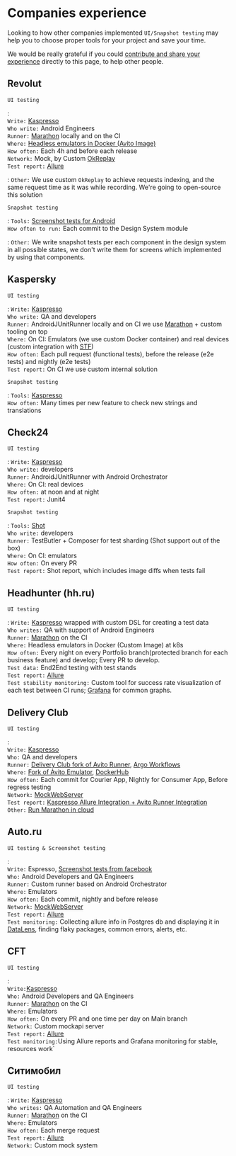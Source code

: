 # Companies experience

Looking to how other companies implemented `UI/Snapshot testing` may help you to choose proper tools for your project
and save your time.

We would be really grateful if you
could [contribute and share your experience](https://android-ui-testing.github.io/Cookbook/home/contribution) directly
to this page, to help other people.

## Revolut

`UI testing`

:   
`Write:` [Kaspresso](https://github.com/KasperskyLab/Kaspresso) <br>
`Who write:` Android Engineers<br>
`Runner:` [Marathon](https://android-ui-testing.github.io/Cookbook/practices/test_runners_review/#21-marathon) locally and on the CI <br>
`Where:` [Headless emulators in Docker (Avito Image)](https://hub.docker.com/r/avitotech/android-emulator-29) <br>
`How often:` Each 4h and before each release <br>
`Network:` Mock, by Custom [OkReplay](https://github.com/airbnb/okreplay) <br>
`Test report:` [Allure](http://allure.qatools.ru/)<br>

: `Other:` We use custom `OkReplay` to achieve requests indexing, and the same request time as it was while recording.
We're going to open-source this solution

`Snapshot testing`

:   `Tools:` [Screenshot tests for Android](https://github.com/facebook/screenshot-tests-for-android) <br>
`How often to run:`  Each commit to the Design System module

: `Other:` We write snapshot tests per each component in the design system in all possible states, we don't write them
for screens which implemented by using that components.



## Kaspersky

`UI testing`


: `Write:` [Kaspresso](https://github.com/KasperskyLab/Kaspresso) <br>
`Who write:` QA and developers<br>
`Runner:` AndroidJUnitRunner locally and on CI we use [Marathon](https://github.com/MarathonLabs/marathon) + custom tooling on top <br>
`Where:` On CI: Emulators (we use custom Docker container) and real devices (custom integration with [STF](https://github.com/openstf/stf)) <br>
`How often:` Each pull request (functional tests), before the release (e2e tests) and nightly (e2e tests) <br>
`Test report:` On CI we use custom internal solution<br>

`Snapshot testing`

:   `Tools:` [Kaspresso](https://github.com/KasperskyLab/Kaspresso) <br>
`How often:` Many times per new feature to check new strings and translations



## Check24

`UI testing`


: `Write:` [Kaspresso](https://github.com/KasperskyLab/Kaspresso) <br>
`Who write:` developers<br>
`Runner:` AndroidJUnitRunner with Android Orchestrator <br>
`Where:` On CI: real devices <br>
`How often:` at noon and at night <br>
`Test report:` Junit4 <br>

`Snapshot testing`

:   `Tools:` [Shot](https://github.com/pedrovgs/Shot) <br>
`Who write:` developers<br>
`Runner:` TestButler + Composer for test sharding (Shot support out of the box) <br>
`Where:` On CI: emulators <br>
`How often:` On every PR <br>
`Test report:` Shot report, which includes image diffs when tests fail <br>

## Headhunter (hh.ru)

`UI testing`

: `Write:` [Kaspresso](https://github.com/KasperskyLab/Kaspresso) wrapped with custom DSL for creating a test data  <br> 
`Who writes:` QA with support of Android Engineers <br>
`Runner:` [Marathon](https://android-ui-testing.github.io/Cookbook/practices/test_runners_review/#21-marathon) on the CI <br>
`Where:` Headless emulators in Docker (Custom Image) at k8s <br>
`How often:` Every night on every Portfolio branch(protected branch for each business feature) and develop; Every PR to develop.<br> 
`Test data:` End2End testing with test stands<br> 
`Test report:` [Allure](http://allure.qatools.ru/)<br>
`Test stability monitoring:` Custom tool for success rate visualization of each test between CI runs; [Grafana](https://grafana.com/) for common graphs.

## Delivery Club

`UI testing`

:   
`Write:` [Kaspresso](https://github.com/KasperskyLab/Kaspresso) <br>
`Who:` QA and developers <br>
`Runner:` [Delivery Club fork of Avito Runner](https://github.com/materkey/avito-android/tree/dc-fresh), [Argo Workflows](https://argoproj.github.io/workflows/) <br>
`Where:` [Fork of Avito Emulator](https://github.com/materkey/avito-android/tree/dc-fresh/ci/docker), [DockerHub](https://hub.docker.com/repository/docker/materkey/android-emulator-29) <br>
`How often:` Each commit for Courier App, Nightly for Consumer App, Before regress testing <br>
`Network:` [MockWebServer](https://github.com/square/okhttp/tree/master/mockwebserver) <br>
`Test report:` [Kaspresso Allure Integration + Avito Runner Integration](https://github.com/materkey/avito-android/blob/ea458699701727fc0bfd2cb2022e25539e0746e1/subprojects/test-runner/client/src/main/kotlin/com/avito/runner/finalizer/action/WriteAllureReportAction.kt) <br>
`Other:` [Run Marathon in cloud](https://github.com/materkey/run-android-ui-tests-in-cloud) <br>

## Auto.ru

`UI testing & Screenshot testing`

:   
`Write:` Espresso, [Screenshot tests from facebook](https://github.com/facebook/screenshot-tests-for-android)<br>
`Who:` Android Developers and QA Engineers <br>
`Runner:` Custom runner based on Android Orchestrator <br>
`Where:` Emulators <br>
`How often:` Each commit, nightly and before release <br>
`Network:` [MockWebServer](https://github.com/square/okhttp/tree/master/mockwebserver) <br>
`Test report:` [Allure](http://allure.qatools.ru/)<br>
`Test monitoring:` Collecting allure info in Postgres db and displaying it in [DataLens](https://cloud.yandex.com/en/services/datalens), finding flaky packages, common errors, alerts, etc. <br>

## CFT

`UI testing`

:   
`Write:`[Kaspresso](https://github.com/KasperskyLab/Kaspresso)<br>
`Who:` Android Developers and QA Engineers <br>
`Runner:` [Marathon](https://android-ui-testing.github.io/Cookbook/practices/test_runners_review/#21-marathon) on the CI <br>
`Where:` Emulators <br>
`How often:` On every PR and one time per day on Main branch <br>
`Network:` Custom mockapi server <br>
`Test report:` [Allure](http://allure.qatools.ru/)<br>
`Test monitoring:`Using Allure reports and Grafana monitoring for stable, resources work` <br>

## Ситимобил

`UI testing`

:
`Write:` [Kaspresso](https://github.com/KasperskyLab/Kaspresso)<br>
`Who writes:` QA Automation and QA Engineers<br>
`Runner:` [Marathon](https://android-ui-testing.github.io/Cookbook/practices/test_runners_review/#21-marathon) on the CI <br>
`Where:` Emulators <br>
`How often:` Each merge request <br>
`Test report:` [Allure](http://allure.qatools.ru/)<br>
`Network:` Custom mock system <br>